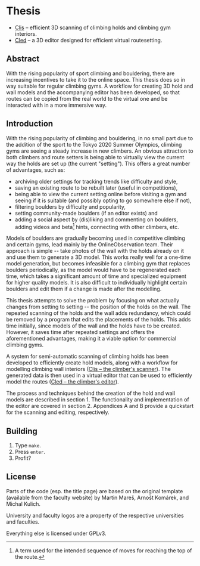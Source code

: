 # Thesis

- [Clis](https://github.com/Climber-Tools/Clis) – efficient 3D scanning of climbing holds and climbing gym interiors.
- [Cled](https://github.com/Climber-Tools/Cled) – a 3D editor designed for efficient virtual routesetting.

## Abstract
With the rising popularity of sport climbing and bouldering, there are increasing incentives to take it to the online space.
This thesis does so in way suitable for regular climbing gyms.
A workflow for creating 3D hold and wall models and the accompanying editor has been developed, so that routes can be copied from the real world to the virtual one and be interacted with in a more immersive way.

## Introduction
With the rising popularity of climbing and bouldering, in no small part due to the addition of the sport to the Tokyo 2020 Summer Olympics, climbing gyms are seeing a steady increase in new climbers.
An obvious attraction to both climbers and route setters is being able to virtually view the current way the holds are set up (the current "setting"). This offers a great number of advantages, such as:

-   archiving older settings for tracking trends like difficulty and style,
-   saving an existing route to be rebuilt later (useful in competitions),
-   being able to view the current setting online before visiting a gym and seeing if it is suitable (and possibly opting to go somewhere else if not),
-   filtering boulders by difficulty and popularity,
-   setting community-made boulders (if an editor exists) and
-   adding a social aspect by (dis)liking and commenting on boulders, adding videos and beta[^1] hints, connecting with other climbers, etc.

Models of boulders are gradually becoming used in competitive climbing and certain gyms, lead mainly by the OnlineObservation team.
Their approach is simple -- take photos of the wall with the holds already on it and use them to generate a 3D model.
This works really well for a one-time model generation, but becomes infeasible for a climbing gym that replaces boulders periodically, as the model would have to be regenerated each time, which takes a significant amount of time and specialized equipment for higher quality models.
It is also difficult to individually highlight certain boulders and edit them if a change is made after the modelling.

This thesis attempts to solve the problem by focusing on what actually changes from setting to setting -- the position of the holds on the wall.
The repeated scanning of the holds and the wall adds redundancy, which could be removed by a program that edits the placements of the holds.
This adds time initially, since models of the wall and the holds have to be created.
However, it saves time after repeated settings and offers the aforementioned advantages, making it a viable option for commercial climbing gyms.

A system for semi-automatic scanning of climbing holds has been developed to efficiently create hold models, along with a workflow for modelling climbing wall interiors ([Clis – the climber's scanner](https://github.com/Climber-Tools/Clis)).
The generated data is then used in a virtual editor that can be used to efficiently model the routes ([Cled – the climber's editor](https://github.com/Climber-Tools/Cled)).

The process and techniques behind the creation of the hold and wall models are described in section 1.
The functionality and implementation of the editor are covered in section 2.
Appendices A and B provide a quickstart for the scanning and editing, respectively.

## Building
1. Type `make`.
2. Press `enter`.
3. Profit?

## License
Parts of the code (esp. the title page) are based on the original template (available from the faculty website) by Martin Mareš, Arnošt Komárek, and Michal Kulich.

University and faculty logos are a property of the respective universities and faculties.

Everything else is licensed under GPLv3.

[^1]: A term used for the intended sequence of moves for reaching the
    top of the route.
